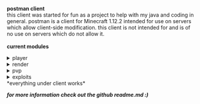 **postman client** <br />
   this client was started for fun as a project to help with my java and coding in general.
postman is a client for Minecraft 1.12.2 intended for use on servers which allow client-side modification. this client is not intended for and is of no use on servers which do not allow it. <br />
<br />
**current modules** <br />
<details>
    <summary>player</summary>
    <p><ul>
        <li>autoArmor<p><i>automatically equips the best armor in ur inventory</i></p></li>
        <li>autoDisconnect<p><i>automatically disconnects when u reach a set health</i></p></li>
        <li>autoTotem<p><i>autmatically equips a totem in ur offhand from ur inventory</i></p></li>
        <li>blink<p><i>temporarily creates a second player to throw off opponents</i></p></li>
        <li>chatSuffix (lil bit broken rn tho)<p><i>adds "postman" to the end of all ur chats</i></p></li>
        <li>chestStealer<p><i>autmatically steals from a storage container when opened</i></p></li>
        <li>inventorySlots<p><i>allows u to use your crafting slots as extra inventory space</i></p></li>
        <li>noFall<p><i>negates fall damage</i></p></li>
        <li>noPush <p><i>stop u from being pushed by entities</i></p></li>
        <li>playerClone <p><i>creates a fake clone of ur player</i></p></li>
        <li>velocity<p><i>negates all velocity taken from things like hits and explosions</i></p></li>
    </ul></p>
</details>
<details>
    <summary>render</summary>
    <p><ul>
        <li>cameraClip<p><i>stops ur camera from being effected by the enviorment in third person view</i></p></li>
        <li>esp's<p><i>makes entities and storages visible (lots of customization)</i></p></li>
        <li>freecam<p><i>allows u to leave ur body and explore the enviorment with a free camera</i></p></li>
        <li>fullBright<p><i>fully brightens everything</i></p></li>
        <li>holeEsp<p><i>draws esp in bedrock and obsidian holes for better cpvp</i></p></li>
        <li>lowOffHand<p><i>allows u to chose the visual height of ur offhand</i></p></li>
        <li>noHurtCam<p><i>disables the hurt effect from rendering</i></p></li>
        <li>noRain<p><i>stops rendering rain</i></p></li>
        <li>peek<p><i>allows u to see whats in a shulker by hovering ur mouse over it</i></p></li>
        <li>tracers<p><i>draws a line to certain entities</i></p></li>
        <li>viewModel<p><i>allows u to change how items render in ur hand</i></p></li>
    </ul></p>
</details>
<details>
    <summary>pvp</summary>
    <p><ul>
        <li>aura<p><i>automatically hits certain entities</i></p></li>
        <li>autoClicker's<p><i>clicks really fast wen held</i></p></li>
        <li>criticals<p><i>always land critical hits without having to jump</i></p></li>
        <li>fastUse<p><i>allows u to use things faster like shoot bows and throw xp bottles</i></p></li>
        <li>holeTp<p><i>automatically sucks u into a bedrock or obsidian hole</i></p></li>
        <li>surround<p><i>autmatically surrounds u in obsidian</i></p></li>
    </ul></p>
</details>
<details>
    <summary>exploits</summary>
    <p><ul>
        <li>nothing<p><i>nothing lol</i></p></li>
    </ul></p>
</details>
*everything under client works* <br />

***for more information check out the github readme.md :)***

